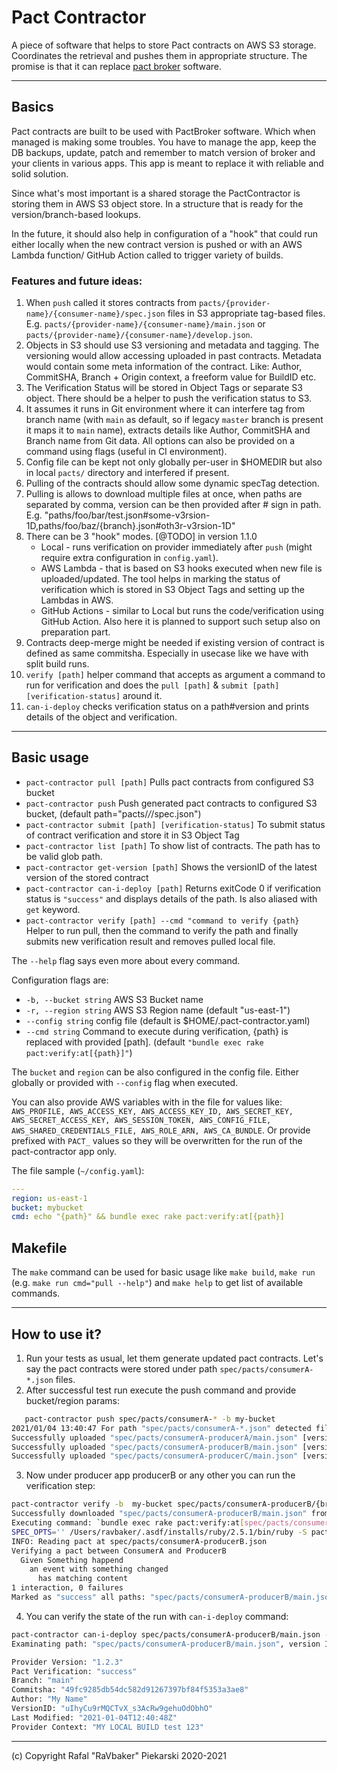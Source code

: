 # Pact Contractor

A piece of software that helps to store Pact contracts on AWS S3 storage. Coordinates the retrieval and pushes them in appropriate structure. The promise is that it can replace [pact broker](https://github.com/pact-foundation/pact_broker) software. 

--- 
## Basics

Pact contracts are built to be used with PactBroker software. Which when managed is making some troubles. You have to manage the app, keep the DB backups, update, patch and remember to match version of broker and your clients in various apps. This app is meant to replace it with reliable and solid solution.

Since what's most important is a shared storage the PactContractor is storing them in AWS S3 object store. In a structure that is ready for the version/branch-based lookups. 

In the future, it should also help in configuration of a "hook" that could run either locally when the new contract version is pushed or with an AWS Lambda function/ GitHub Action called to trigger variety of builds.

### Features and future ideas:

1. When `push` called it stores contracts from `pacts/{provider-name}/{consumer-name}/spec.json` files in S3 appropriate tag-based files. E.g. `pacts/{provider-name}/{consumer-name}/main.json` or `pacts/{provider-name}/{consumer-name}/develop.json`. 
2. Objects in S3 should use S3 versioning and metadata and tagging. The versioning would allow accessing uploaded in past contracts. Metadata would contain some meta information of the contract. Like: Author, CommitSHA, Branch + Origin context, a freeform value for BuildID etc.
3. The  Verification Status will be stored in Object Tags or separate S3 object. There should be a helper to push the verification status to S3.
4. It assumes it runs in Git environment where it can interfere tag from branch name (with `main` as default, so if legacy `master` branch is present it maps it to `main` name), extracts details like Author, CommitSHA and Branch name from Git data. All options can also be provided on a command using flags (useful in CI environment).
5. Config file can be kept not only globally per-user in $HOMEDIR but also in local `pacts/` directory and interfered if present.
6. Pulling of the contracts should allow some dynamic specTag detection.
7. Pulling is allows to download multiple files at once, when paths are separated by comma, version can be then provided after # sign in path. E.g. "paths/foo/bar/test.json#some-v3rsion-1D,paths/foo/baz/{branch}.json#oth3r-v3rsion-1D" 
8. There can be 3 "hook" modes. [@TODO] in version 1.1.0
    * Local - runs verification on provider immediately after `push` (might require extra configuration in `config.yaml`).
    * AWS Lambda - that is based on S3 hooks executed when new file is uploaded/updated. The tool helps in marking the status of verification which is stored in S3 Object Tags and setting up the Lambdas in AWS.
    * GitHub Actions - similar to Local but runs the code/verification using GitHub Action. Also here it is planned to support such setup also on preparation part.
9. Contracts deep-merge might be needed if existing version of contract is defined as same commitsha. Especially in usecase like we have with split build runs.
10. `verify [path]` helper command that accepts as argument a command to run for verification and does the `pull [path]` & `submit [path] [verification-status]` around it.
11. `can-i-deploy` checks verification status on a path#version and prints details of the object and verification.
--- 
## Basic usage

* `pact-contractor pull [path]` Pulls pact contracts from configured S3 bucket
* `pact-contractor push` Push generated pact contracts to configured S3 bucket, (default path="pacts/*/*/spec.json")
* `pact-contractor submit [path] [verification-status]` To submit status of contract verification and store it in S3 Object Tag
* `pact-contractor list [path]` To show list of contracts. The path has to be valid glob path.
* `pact-contractor get-version [path]` Shows the versionID of the latest version of the stored contract
* `pact-contractor can-i-deploy [path]` Returns exitCode 0 if verification status is `"success"` and displays details of the path. Is also aliased with `get` keyword.
* `pact-contractor verify [path] --cmd "command to verify {path}` Helper to run pull, then the command to verify the path and finally submits new verification result and removes pulled local file.  

The `--help` flag says even more about every command. 

Configuration flags are: 

* `-b, --bucket string`   AWS S3 Bucket name
* `-r, --region string`   AWS S3 Region name (default "us-east-1")
* `--config string`   config file (default is $HOME/.pact-contractor.yaml)
* `--cmd string`  Command to execute during verification, {path} is replaced with provided [path]. (default `"bundle exec rake pact:verify:at[{path}]"`)

The `bucket` and `region` can be also configured in the config file. Either globally or provided with `--config` flag when executed.

You can also provide AWS variables with in the file for values like:
`AWS_PROFILE, AWS_ACCESS_KEY, AWS_ACCESS_KEY_ID, AWS_SECRET_KEY, AWS_SECRET_ACCESS_KEY, AWS_SESSION_TOKEN, AWS_CONFIG_FILE, AWS_SHARED_CREDENTIALS_FILE, AWS_ROLE_ARN, AWS_CA_BUNDLE`. Or provide prefixed with `PACT_` values so they will be overwritten for the run of the pact-contractor app only. 

The file sample (`~/config.yaml`):
```yaml
---
region: us-east-1
bucket: mybucket
cmd: echo "{path}" && bundle exec rake pact:verify:at[{path}]
```

## Makefile

The `make` command can be used for basic usage like `make build`, `make run` (e.g. `make run cmd="pull --help"`) and `make help` to get list of available commands.

---

## How to use it?

1. Run your tests as usual, let them generate updated pact contracts. Let's say the pact contracts were stored under path `spec/pacts/consumerA-*.json` files.
2. After successful test run execute the push command and provide bucket/region params: 

```bash
   pact-contractor push spec/pacts/consumerA-* -b my-bucket
2021/01/04 13:40:47 For path "spec/pacts/consumerA-*.json" detected files: [spec/pacts/consumerA-producerA.json spec/pacts/consumerA-producerB.json spec/pacts/consumerA-producerC.json]
Successfully uploaded "spec/pacts/consumerA-producerA/main.json" [version: "zmhkM4VNFv6BD9lolilHps_ODxkY5eX_"] to "my-bucket"
Successfully uploaded "spec/pacts/consumerA-producerB/main.json" [version: "uIhyCu9rMQCTvX_s3AcRw9gehuOdObhO"] to "my-bucket"
Successfully uploaded "spec/pacts/consumerA-producerC/main.json" [version: "zGzJPy3qAZW6MC6sFIMhe9LihsmEWV9l"] to "my-bucket"   
```

3. Now under producer app producerB or any other you can run the verification step:

```bash
pact-contractor verify -b  my-bucket spec/pacts/consumerA-producerB/{branch}.json  --provider-version "1.2.3" --provider-context  "MY LOCAL BUILD test 123"
Successfully downloaded "spec/pacts/consumerA-producerB/main.json" from bucket "my-bucket" to file "spec/pacts/consumerA-producerB.json", 1732 bytes
Executing command: `bundle exec rake pact:verify:at[spec/pacts/consumerA-producerB.json]`
SPEC_OPTS='' /Users/ravbaker/.asdf/installs/ruby/2.5.1/bin/ruby -S pact verify --pact-helper /Users/ravbaker/Code/producerB/spec/service_consumers/pact_helper.rb --pact-uri spec/pacts/consumerA-producerB.json
INFO: Reading pact at spec/pacts/consumerA-producerB.json
Verifying a pact between ConsumerA and ProducerB
  Given Something happend
    an event with something changed
      has matching content
1 interaction, 0 failures
Marked as "success" all paths: "spec/pacts/consumerA-producerB/main.json" in bucket my-bucket
```

4. You can verify the state of the run with `can-i-deploy` command:

```bash
pact-contractor can-i-deploy spec/pacts/consumerA-producerB/main.json -b my-bucket --provider-version 1.2.3
Examinating path: "spec/pacts/consumerA-producerB/main.json", version ID: "uIhyCu9rMQCTvX_s3AcRw9gehuOdObhO"

Provider Version: "1.2.3"
Pact Verification: "success"
Branch: "main"
Commitsha: "49fc9285db54dc582d91267397bf84f5353a3ae8"
Author: "My Name"
VersionID: "uIhyCu9rMQCTvX_s3AcRw9gehuOdObhO"
Last Modified: "2021-01-04T12:40:48Z"
Provider Context: "MY LOCAL BUILD test 123"
```

---

(c) Copyright Rafal "RaVbaker" Piekarski 2020-2021
